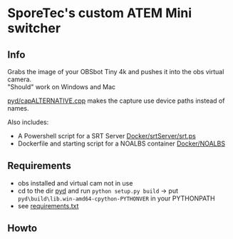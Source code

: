 # SporeTec's custom ATEM Mini switcher
## Info
Grabs the image of your OBSbot Tiny 4k and pushes it into the obs virtual camera.  
"Should" work on Windows and Mac

[pyd/capALTERNATIVE.cpp](pyd/capALTERNATIVE.cpp) makes the capture use device paths instead of names.

Also includes:
* A Powershell script for a SRT Server [Docker/srtServer/srt.ps](Docker/srtServer/srt.ps)
* Dockerfile and starting script for a NOALBS container [Docker/NOALBS](Docker/NOALBS)


## Requirements
* obs installed and virtual cam not in use
* cd to the dir [pyd](pyd) and run `python setup.py build` -> put `pyd\build\lib.win-amd64-cpython-PYTHONVER` in your PYTHONPATH
* see [requirements.txt](requirements.txt)

## Howto
